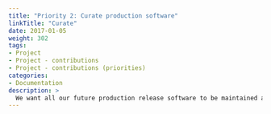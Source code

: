 ```yaml
---
title: "Priority 2: Curate production software"
linkTitle: "Curate"
date: 2017-01-05
weight: 302
tags:
- Project
- Project - contributions
- Project - contributions (priorities)
categories:
- Documentation
description: >
  We want all our future production release software to be maintained and updated to identify and fix bugs, respond to changes in upstream dependencies, enhance functionality and usability and to conscientiously deprecate outdated code.
---
```



